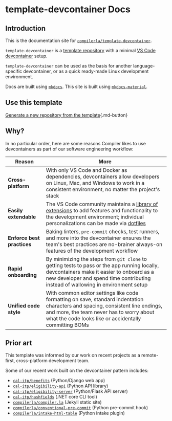 # template-devcontainer Docs

## Introduction

This is the documentation site for [`compilerla/template-devcontainer`](https://github.com/compilerla/template-devcontainer).

`template-devcontainer` is a [template repository](https://docs.github.com/en/repositories/creating-and-managing-repositories/creating-a-template-repository)
with a minimal [VS Code devcontainer](https://code.visualstudio.com/docs/remote/containers) setup.

`template-devcontainer` can be used as the basis for another language-specific devcontainer,
or as a quick ready-made Linux development environment.

Docs are built using [`mkdocs`](https://www.mkdocs.org/). This site is built using [`mkdocs-material`](https://squidfunk.github.io/mkdocs-material/).

## Use this template

[Generate a new repository from the template](https://github.com/compilerla/template-devcontainer/generate){.md-button}

## Why?

In no particular order, here are some reasons Compiler likes to use devcontainers as part of our software engineering workflow:

| Reason                     | More                                                                                                                                                                                                                                                                                                                           |
| -------------------------- | ------------------------------------------------------------------------------------------------------------------------------------------------------------------------------------------------------------------------------------------------------------------------------------------------------------------------------ |
| **Cross-platform**         | With only VS Code and Docker as dependencies, devcontainers allow developers on Linux, Mac, and Windows to work in a consistent environment, no matter the project's stack                                                                                                                                                     |
| **Easily extendable**      | The VS Code community maintains a [library of extensions](https://marketplace.visualstudio.com/VSCode) to add features and functionality to the development environment; individual personalizations can be made via [dotfiles](https://code.visualstudio.com/docs/remote/containers#_personalizing-with-dotfile-repositories) |
| **Enforce best practices** | Baking linters, `pre-commit` checks, test runners, and more into the devcontainer ensures the team's best practices are no-brainer always-on features of the development workflow                                                                                                                                              |
| **Rapid onboarding**       | By minimizing the steps from `git clone` to getting tests to pass or the app running locally, devcontainers make it easier to onboard as a new developer and spend time contributing instead of wallowing in environment setup                                                                                                 |
| **Unified code style**     | With common editor settings like code formatting on save, standard indentation characters and spacing, consistent line endings, and more, the team never has to worry about what the code looks like or accidentally committing BOMs                                                                                           |

## Prior art

This template was informed by our work on recent projects as a remote-first, cross-platform development team.

Some of our recent work built on the devcontainer pattern includes:

- [`cal-itp/benefits`](https://github.com/cal-itp/benefits) (Python/Django web app)
- [`cal-itp/eligibility-api`](https://github.com/cal-itp/eligibility-api) (Python API library)
- [`cal-itp/eligibility-server`](https://github.com/cal-itp/eligibility-server) (Python/Flask API server)
- [`cal-itp/hashfields`](https://github.com/cal-itp/hashfields) (.NET core CLI tool)
- [`compilerla/compiler.la`](https://github.com/compilerla/compiler.la) (Jekyll static site)
- [`compilerla/conventional-pre-commit`](https://github.com/compilerla/conventional-pre-commit) (Python pre-commit hook)
- [`compilerla/intake-html-table`](https://github.com/compilerla/intake-html-table) (Python intake plugin)
